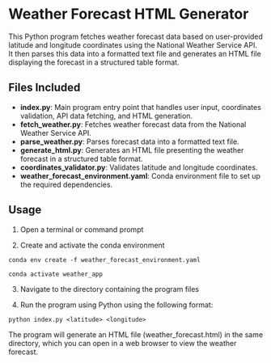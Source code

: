 # Weather Forecast HTML Generator

This Python program fetches weather forecast data based on user-provided latitude and longitude coordinates using the National Weather Service API. It then parses this data into a formatted text file and generates an HTML file displaying the forecast in a structured table format.

## Files Included

- **index.py**: Main program entry point that handles user input, coordinates validation, API data fetching, and HTML generation.
- **fetch_weather.py**: Fetches weather forecast data from the National Weather Service API.
- **parse_weather.py**: Parses forecast data into a formatted text file.
- **generate_html.py**: Generates an HTML file presenting the weather forecast in a structured table format.
- **coordinates_validator.py**: Validates latitude and longitude coordinates.
- **weather_forecast_environment.yaml**: Conda environment file to set up the required dependencies.

## Usage

1. Open a terminal or command prompt

2. Create and activate the conda environment

```
conda env create -f weather_forecast_environment.yaml

conda activate weather_app
```
3. Navigate to the directory containing the program files

4. Run the program using Python using the following format:
```
python index.py <latitude> <longitude>
```

The program will generate an HTML file (weather_forecast.html) in the same directory, which you can open in a web browser to view the weather forecast.

